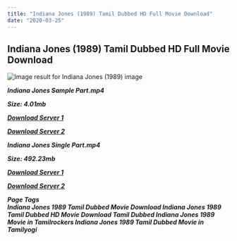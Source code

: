 ```yaml
---
title: "Indiana Jones (1989) Tamil Dubbed HD Full Movie Download"
date: "2020-03-25"
---
```


## Indiana Jones (1989) Tamil Dubbed HD Full Movie Download

![Image result for Indiana Jones (1989)  image](https://m.media-amazon.com/images/M/MV5BMjNkMzc2N2QtNjVlNS00ZTk5LTg0MTgtODY2MDAwNTMwZjBjXkEyXkFqcGdeQXVyNDk3NzU2MTQ@._V1_.jpg) 

_**Indiana Jones Sample Part.mp4**_

_**Size: 4.01mb**_

[_**Download Server 1**_](http://du.wetransfer.vip/files/Tamil{fd620c6e78cfff08ebfb4d2d3131a235617ba7e0206610644c5f25f325d4dc51}20Dubbed{fd620c6e78cfff08ebfb4d2d3131a235617ba7e0206610644c5f25f325d4dc51}20Movies/Tamil{fd620c6e78cfff08ebfb4d2d3131a235617ba7e0206610644c5f25f325d4dc51}20Dubbed{fd620c6e78cfff08ebfb4d2d3131a235617ba7e0206610644c5f25f325d4dc51}20Collections/Indiana{fd620c6e78cfff08ebfb4d2d3131a235617ba7e0206610644c5f25f325d4dc51}20Jones{fd620c6e78cfff08ebfb4d2d3131a235617ba7e0206610644c5f25f325d4dc51}20Duology{fd620c6e78cfff08ebfb4d2d3131a235617ba7e0206610644c5f25f325d4dc51}20Collections/Indiana{fd620c6e78cfff08ebfb4d2d3131a235617ba7e0206610644c5f25f325d4dc51}20Jones{fd620c6e78cfff08ebfb4d2d3131a235617ba7e0206610644c5f25f325d4dc51}20(1989)/Indiana{fd620c6e78cfff08ebfb4d2d3131a235617ba7e0206610644c5f25f325d4dc51}20Jones{fd620c6e78cfff08ebfb4d2d3131a235617ba7e0206610644c5f25f325d4dc51}20(1989){fd620c6e78cfff08ebfb4d2d3131a235617ba7e0206610644c5f25f325d4dc51}20Sample{fd620c6e78cfff08ebfb4d2d3131a235617ba7e0206610644c5f25f325d4dc51}20HD.mp4)

[_**Download Server 2**_](http://du.wetransfer.vip/files/Tamil{fd620c6e78cfff08ebfb4d2d3131a235617ba7e0206610644c5f25f325d4dc51}20Dubbed{fd620c6e78cfff08ebfb4d2d3131a235617ba7e0206610644c5f25f325d4dc51}20Movies/Tamil{fd620c6e78cfff08ebfb4d2d3131a235617ba7e0206610644c5f25f325d4dc51}20Dubbed{fd620c6e78cfff08ebfb4d2d3131a235617ba7e0206610644c5f25f325d4dc51}20Collections/Indiana{fd620c6e78cfff08ebfb4d2d3131a235617ba7e0206610644c5f25f325d4dc51}20Jones{fd620c6e78cfff08ebfb4d2d3131a235617ba7e0206610644c5f25f325d4dc51}20Duology{fd620c6e78cfff08ebfb4d2d3131a235617ba7e0206610644c5f25f325d4dc51}20Collections/Indiana{fd620c6e78cfff08ebfb4d2d3131a235617ba7e0206610644c5f25f325d4dc51}20Jones{fd620c6e78cfff08ebfb4d2d3131a235617ba7e0206610644c5f25f325d4dc51}20(1989)/Indiana{fd620c6e78cfff08ebfb4d2d3131a235617ba7e0206610644c5f25f325d4dc51}20Jones{fd620c6e78cfff08ebfb4d2d3131a235617ba7e0206610644c5f25f325d4dc51}20(1989){fd620c6e78cfff08ebfb4d2d3131a235617ba7e0206610644c5f25f325d4dc51}20Sample{fd620c6e78cfff08ebfb4d2d3131a235617ba7e0206610644c5f25f325d4dc51}20HD.mp4)

 _**Indiana Jones Single Part.mp4**_

_**Size: 492.23mb**_

[_**Download Server 1**_](http://du.wetransfer.vip/files/Tamil{fd620c6e78cfff08ebfb4d2d3131a235617ba7e0206610644c5f25f325d4dc51}20Dubbed{fd620c6e78cfff08ebfb4d2d3131a235617ba7e0206610644c5f25f325d4dc51}20Movies/Tamil{fd620c6e78cfff08ebfb4d2d3131a235617ba7e0206610644c5f25f325d4dc51}20Dubbed{fd620c6e78cfff08ebfb4d2d3131a235617ba7e0206610644c5f25f325d4dc51}20Collections/Indiana{fd620c6e78cfff08ebfb4d2d3131a235617ba7e0206610644c5f25f325d4dc51}20Jones{fd620c6e78cfff08ebfb4d2d3131a235617ba7e0206610644c5f25f325d4dc51}20Duology{fd620c6e78cfff08ebfb4d2d3131a235617ba7e0206610644c5f25f325d4dc51}20Collections/Indiana{fd620c6e78cfff08ebfb4d2d3131a235617ba7e0206610644c5f25f325d4dc51}20Jones{fd620c6e78cfff08ebfb4d2d3131a235617ba7e0206610644c5f25f325d4dc51}20(1989)/Indiana{fd620c6e78cfff08ebfb4d2d3131a235617ba7e0206610644c5f25f325d4dc51}20Jones{fd620c6e78cfff08ebfb4d2d3131a235617ba7e0206610644c5f25f325d4dc51}20(1989){fd620c6e78cfff08ebfb4d2d3131a235617ba7e0206610644c5f25f325d4dc51}20Single{fd620c6e78cfff08ebfb4d2d3131a235617ba7e0206610644c5f25f325d4dc51}20Part{fd620c6e78cfff08ebfb4d2d3131a235617ba7e0206610644c5f25f325d4dc51}20HD.mp4)

[_**Download Server 2**_](http://du.wetransfer.vip/files/Tamil{fd620c6e78cfff08ebfb4d2d3131a235617ba7e0206610644c5f25f325d4dc51}20Dubbed{fd620c6e78cfff08ebfb4d2d3131a235617ba7e0206610644c5f25f325d4dc51}20Movies/Tamil{fd620c6e78cfff08ebfb4d2d3131a235617ba7e0206610644c5f25f325d4dc51}20Dubbed{fd620c6e78cfff08ebfb4d2d3131a235617ba7e0206610644c5f25f325d4dc51}20Collections/Indiana{fd620c6e78cfff08ebfb4d2d3131a235617ba7e0206610644c5f25f325d4dc51}20Jones{fd620c6e78cfff08ebfb4d2d3131a235617ba7e0206610644c5f25f325d4dc51}20Duology{fd620c6e78cfff08ebfb4d2d3131a235617ba7e0206610644c5f25f325d4dc51}20Collections/Indiana{fd620c6e78cfff08ebfb4d2d3131a235617ba7e0206610644c5f25f325d4dc51}20Jones{fd620c6e78cfff08ebfb4d2d3131a235617ba7e0206610644c5f25f325d4dc51}20(1989)/Indiana{fd620c6e78cfff08ebfb4d2d3131a235617ba7e0206610644c5f25f325d4dc51}20Jones{fd620c6e78cfff08ebfb4d2d3131a235617ba7e0206610644c5f25f325d4dc51}20(1989){fd620c6e78cfff08ebfb4d2d3131a235617ba7e0206610644c5f25f325d4dc51}20Single{fd620c6e78cfff08ebfb4d2d3131a235617ba7e0206610644c5f25f325d4dc51}20Part{fd620c6e78cfff08ebfb4d2d3131a235617ba7e0206610644c5f25f325d4dc51}20HD.mp4)

_**Page Tags  
Indiana Jones 1989 Tamil Dubbed Movie Download Indiana Jones 1989 Tamil Dubbed HD Movie Download Tamil Dubbed Indiana Jones 1989 Movie in Tamilrockers Indiana Jones 1989 Tamil Dubbed Movie in Tamilyogi**_
